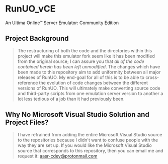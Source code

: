 # RunUO_vCE
An Ultima Online™ Server Emulator: Community Edition

## Project Background
> The restructuring of both the code and the directories within this project will make this emulator fork seem like it has been modified from the original source; I can assure you that *all of the code contained herein has been left unmodified*. The changes which have been made to this repository aim to add uniformity between all major releases of RunUO. My end-goal for all of this is to be able to cross-reference the evolution of code changes between the different versions of RunUO. This will ultimately make converting source code and third-party scripts from one emulation server version to another a lot less tedious of a job than it had previously been.

## Why No Microsoft Visual Studio Solution and Project Files?
> I have refrained from adding the entire Microsoft Visual Studio source to the repositories because I didn't want to confuse people with the way they are set up. If you would like the Microsoft Visual Studio source that corresponds to this repository, then you can email me and request it: aasr-cdev@protonmail.com
